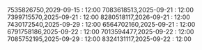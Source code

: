 7535826750,2029-09-15 : 12:00
7083618513,2025-09-21 : 12:00
7399715570,2025-09-21 : 12:00
8280518117,2026-09-21 : 12:00
7430172540,2025-09-29 : 12:00
6564702160,2025-09-21 : 12:00
6791758186,2025-09-22 : 12:00
7013594477,2025-09-22 : 12:00
7085752195,2025-09-29 : 12:00
8324131117,2025-09-22 : 12:00
